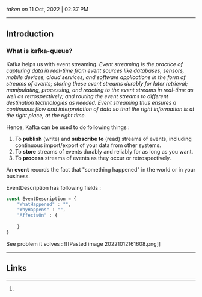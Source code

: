 *taken on* 11 Oct, 2022 | 02:37 PM

---

## Introduction


### What is kafka-queue?

Kafka helps us with event streaming. *Event streaming is the practice of capturing data in real-time from event sources like databases, sensors, mobile devices, cloud services, and software applications in the form of streams of events; storing these event streams durably for later retrieval; manipulating, processing, and reacting to the event streams in real-time as well as retrospectively; and routing the event streams to different destination technologies as needed. Event streaming thus ensures a continuous flow and interpretation of data so that the right information is at the right place, at the right time.*


Hence, Kafka  can be used to do following things : 

1.  To **publish** (write) and **subscribe to** (read) streams of events, including continuous import/export of your data from other systems.
2.  To **store** streams of events durably and reliably for as long as you want.
3.  To **process** streams of events as they occur or retrospectively.


An **event** records the fact that "something happened" in the world or in your business. 

EventDescription has following fields :

```js
const EventDescription = {
	"WhatHappened" : "",
	"WhyHappens" : "",
	"AffectsOn" : {
		
	}
}
```


See problem it solves : 
![[Pasted image 20221012161608.png]]


























---
## Links
---

1. 